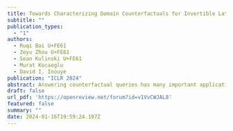 ```yaml
---
title: Towards Characterizing Domain Counterfactuals for Invertible Latent Causal Models
subtitle: ""
publication_types:
  - "1"
authors:
  - Ruqi Bai U+FE61
  - Zeyu Zhou U+FE61
  - Sean Kulinski U+FE61
  - Murat Kocaoglu
  - David I. Inouye
publication: "ICLR 2024"
abstract: Answering counterfactual queries has many important applications such as knowledge discovery and explainability, but is challenging when causal variables are unobserved and we only see a projection onto an observation space, for instance, image pixels. One approach is to recover the latent Structural Causal Model (SCM), but this typically needs unrealistic assumptions, such as linearity of the causal mechanisms. Another approach is to use na\"ive ML approximations, such as generative models, to generate counterfactual samples; however, these lack guarantees of accuracy. In this work, we strive to strike a balance between practicality and theoretical guarantees by focusing on a specific type of causal query called \emph{domain counterfactuals}, which hypothesizes what a sample would have looked like if it had been generated in a different domain (or environment). Concretely, by only assuming invertibility, sparse domain interventions and access to observational data from different domains, we aim to improve domain counterfactual estimation both theoretically and practically with less restrictive assumptions. We define \emph{domain counterfactually equivalent} models and prove necessary and sufficient properties for equivalent models that provide a tight characterization of the domain counterfactual equivalence classes. Building upon this result, we prove that every equivalence class contains a model where all intervened variables are at the end when topologically sorted by the causal DAG. This surprising result suggests that a model design that only allows intervention in the last $k$ latent variables may improve model estimation for counterfactuals. We then test this model design on extensive simulated and image-based experiments which show the sparse canonical model indeed improves counterfactual estimation over baseline non-sparse models.
draft: false
url_pdf: 'https://openreview.net/forum?id=v1VvCWJAL8'
featured: false
summary: ""
date: 2024-01-16T19:59:24.197Z
---
```

